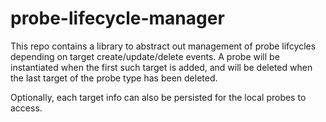 # probe-lifecycle-manager
This repo contains a library to abstract out management of probe lifcycles depending on target create/update/delete events.  A probe will be instantiated when the first such target is added, and will be deleted when the last target of the probe type has been deleted.

Optionally, each target info can also be persisted for the local probes to access.
